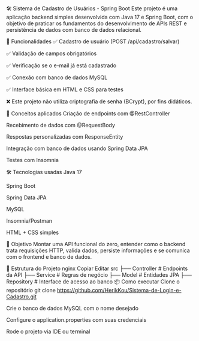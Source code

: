 🛠️ Sistema de Cadastro de Usuários - Spring Boot
Este projeto é uma aplicação backend simples desenvolvida com Java 17 e Spring Boot, com o objetivo de praticar os fundamentos do desenvolvimento de APIs REST e persistência de dados com banco de dados relacional.

🚀 Funcionalidades
✅ Cadastro de usuário (POST /api/cadastro/salvar)

✅ Validação de campos obrigatórios

✅ Verificação se o e-mail já está cadastrado

✅ Conexão com banco de dados MySQL

✅ Interface básica em HTML e CSS para testes

❌ Este projeto não utiliza criptografia de senha (BCrypt), por fins didáticos.

🧠 Conceitos aplicados
Criação de endpoints com @RestController

Recebimento de dados com @RequestBody

Respostas personalizadas com ResponseEntity

Integração com banco de dados usando Spring Data JPA

Testes com Insomnia

🛠️ Tecnologias usadas
Java 17

Spring Boot

Spring Data JPA

MySQL

Insomnia/Postman

HTML + CSS simples

🎯 Objetivo
Montar uma API funcional do zero, entender como o backend trata requisições HTTP, valida dados, persiste informações e se comunica com o frontend e banco de dados.

📂 Estrutura do Projeto
nginx
Copiar
Editar
src
├── Controller      # Endpoints da API
├── Service         # Regras de negócio
├── Model           # Entidades JPA
├── Repository      # Interface de acesso ao banco
📦 Como executar
Clone o repositório
git clone https://github.com/HerikKou/Sistema-de-Login-e-Cadastro.git

Crie o banco de dados MySQL com o nome desejado

Configure o application.properties com suas credenciais

Rode o projeto via IDE ou terminal


